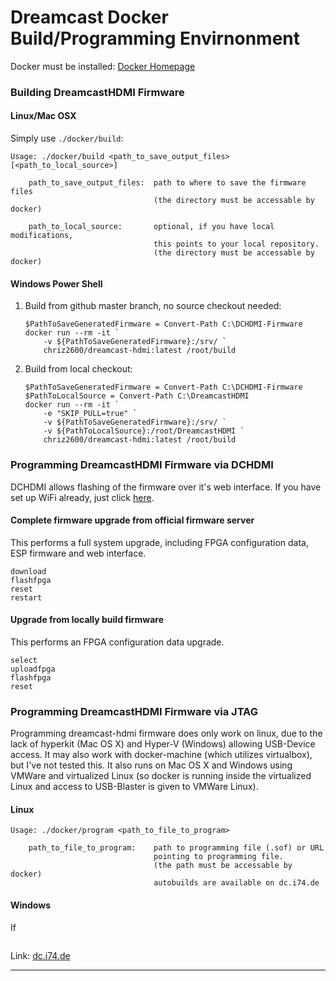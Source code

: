 # Dreamcast Docker Build/Programming Envirnonment

Docker must be installed: [Docker Homepage][docker]

### Building DreamcastHDMI Firmware

#### Linux/Mac OSX

Simply use `./docker/build`:
```
Usage: ./docker/build <path_to_save_output_files> [<path_to_local_source>]

    path_to_save_output_files:  path to where to save the firmware files
                                (the directory must be accessable by docker)

    path_to_local_source:       optional, if you have local modifications, 
                                this points to your local repository.
                                (the directory must be accessable by docker)
```

#### Windows Power Shell

1) Build from github master branch, no source checkout needed:
    ```
    $PathToSaveGeneratedFirmware = Convert-Path C:\DCHDMI-Firmware
    docker run --rm -it `
        -v ${PathToSaveGeneratedFirmware}:/srv/ `
        chriz2600/dreamcast-hdmi:latest /root/build
    ```

2) Build from local checkout:
    ```
    $PathToSaveGeneratedFirmware = Convert-Path C:\DCHDMI-Firmware
    $PathToLocalSource = Convert-Path C:\DreamcastHDMI
    docker run --rm -it `
        -e "SKIP_PULL=true" `
        -v ${PathToSaveGeneratedFirmware}:/srv/ `
        -v ${PathToLocalSource}:/root/DreamcastHDMI `
        chriz2600/dreamcast-hdmi:latest /root/build
    ```

### Programming DreamcastHDMI Firmware via DCHDMI

DCHDMI allows flashing of the firmware over it's web interface. If you have set up WiFi already, just click [here](http://dc-firmware-manager.local).

#### Complete firmware upgrade from official firmware server

This performs a full system upgrade, including FPGA configuration data, ESP firmware and web interface.

```
download
flashfpga
reset
restart
```

#### Upgrade from locally build firmware

This performs an FPGA configuration data upgrade.

```
select
uploadfpga
flashfpga
reset
```

### Programming DreamcastHDMI Firmware via JTAG

Programming dreamcast-hdmi firmware does only work on linux, due to the lack of hyperkit (Mac OS X) and Hyper-V (Windows) allowing USB-Device access. It may also work with docker-machine (which utilizes virtualbox), but I've not tested this. It also runs on Mac OS X and Windows using VMWare and virtualized Linux (so docker is running inside the virtualized Linux and access to USB-Blaster is given to VMWare Linux).

#### Linux

```
Usage: ./docker/program <path_to_file_to_program>

    path_to_file_to_program:    path to programming file (.sof) or URL 
                                pointing to programming file.
                                (the path must be accessable by docker)
                                autobuilds are available on dc.i74.de
```

#### Windows

If 

```
```

Link: [dc.i74.de][dc.i74.de]

---

[dc.i74.de]: http://dc.i74.de/
[docker]: https://www.docker.com/
